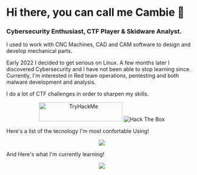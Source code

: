 # Hi there, you can call me Cambie 👋 
### Cybersecurity Enthusiast, CTF Player & Skidware Analyst.

I used to work with CNC Machines, CAD and CAM software to design and develop mechanical parts.

Early 2022 I decided to get serious on Linux. A few months later I discovered Cybersecurity and I have not been able to stop learning since.
Currently, I'm interested in Red team operations, pentesting and both malware development and analysis.

I do a lot of CTF challenges in order to sharpen my skills.
<p align="center"> 
  <img src="https://tryhackme-badges.s3.amazonaws.com/Cambie.png" alt="TryHackMe" width="220" height="50" /> 
  <img src="http://www.hackthebox.eu/badge/image/1160491" alt="Hack The Box" />
</p>

Here's a list of the tecnology I'm most confortable Using!
<p align="center"> 
  <img src="https://skillicons.dev/icons?i=html,css,py,bash,arduino,linux,mysql,sqlite,docker,kubernetes,git,github,latex" />
</p>

And Here's what I'm currently learning!
<p align="center"> 
  <img src="https://skillicons.dev/icons?i=c,cpp,cs,js,php,java,powershell,azure,aws,jenkins,ansible,nodejs,graphql" />
</p>
